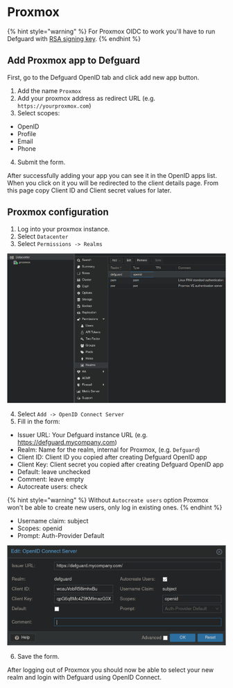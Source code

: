 # Proxmox

{% hint style="warning" %}
For Proxmox OIDC to work you'll have to run Defguard with [RSA signing key](../setting-up-your-instance/docker-compose.md#openid-rsa-setup).
{% endhint %}

## Add Proxmox app to Defguard

First, go to the Defguard OpenID tab and click add new app button.

1. Add the name `Proxmox`
2. Add your proxmox address as redirect URL (e.g. `https://yourproxmox.com`)
3. Select scopes:

* OpenID
* Profile
* Email
* Phone

4. Submit the form.

After successfully adding your app you can see it in the OpenID apps list. When you click on it you will be redirected to the client details page. From this page copy Client ID and Client secret values for later.

## Proxmox configuration

1. Log into your proxmox instance.
2. Select `Datacenter`
3. Select `Permissions -> Realms`

![Proxmox Realm Settings](../../.gitbook/assets/proxmox-oidc-1.png)

4. Select `Add -> OpenID Connect Server`
5. Fill in the form:

* Issuer URL: Your Defguard instance URL (e.g. https://defguard.mycompany.com)
* Realm: Name for the realm, internal for Proxmox, (e.g. `Defguard`)
* Client ID: Client ID you copied after creating Defguard OpenID app
* Client Key: Client secret you copied after creating Defguard OpenID app
* Default: leave unchecked
* Comment: leave empty
* Autocreate users: check

{% hint style="warning" %}
Without `Autocreate users` option Proxmox won't be able to create new users, only log in existing ones.
{% endhint %}

* Username claim: subject
* Scopes: openid
* Prompt: Auth-Provider Default

![Proxmox OIDC Form](../../.gitbook/assets/proxmox-oidc-2.png)

6. Save the form.

After logging out of Proxmox you should now be able to select your new realm and login with Defguard using OpenID Connect.
